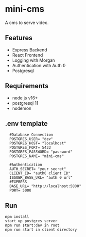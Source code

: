 # mini-cms
A cms to serve video. 
## **Features**
- Express Backend
- React Frontend
- Logging with Morgan 
- Authentication with Auth 0 
- Postgresql
## **Requirements** 
- node.js v16+
- postgresql 11
- nodemon 
## **.env template**
```
  #Database Connection
  POSTGRES_USER= "dev"
  POSTGRES_HOST= "localhost"
  POSTGRES_PORT= 5433
  POSTGRES_PASSWORD= "password"
  POSTGRES_NAME= "mini-cms"

  #Authentication 
  AUTH_SECRET= "your secret"
  CLIENT_ID= "auth0 client ID"
  ISSUER_BASE_URL= "auth 0 url"
  #EXPRESS
  BASE_URL= "http://localhost:5000"
  PORT= 5000
```
## **Run**
```
npm install
start up postgres server
npm run start:dev in root
npm run start in client directory

```
